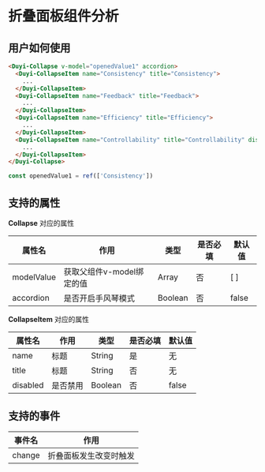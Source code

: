 # 折叠面板组件分析



## 用户如何使用

```html
<Duyi-Collapse v-model="openedValue1" accordion>
  <Duyi-CollapseItem name="Consistency" title="Consistency">
    ...
  </Duyi-CollapseItem>
  <Duyi-CollapseItem name="Feedback" title="Feedback">
    ...
  </Duyi-CollapseItem>
  <Duyi-CollapseItem name="Efficiency" title="Efficiency">
    ...
  </Duyi-CollapseItem>
  <Duyi-CollapseItem name="Controllability" title="Controllability" disabled>
    ...
  </Duyi-CollapseItem>
</Duyi-Collapse>
```

```js
const openedValue1 = ref(['Consistency'])
```



## 支持的属性

**Collapse** 对应的属性

| 属性名     | 作用                      | 类型    | 是否必填 | 默认值 |
| ---------- | ------------------------- | ------- | -------- | ------ |
| modelValue | 获取父组件v-model绑定的值 | Array   | 否       | [ ]    |
| accordion  | 是否开启手风琴模式        | Boolean | 否       | false  |

**CollapseItem** 对应的属性

| 属性名   | 作用     | 类型    | 是否必填 | 默认值 |
| -------- | -------- | ------- | -------- | ------ |
| name     | 标题     | String  | 是       | 无     |
| title    | 标题     | String  | 否       | 无     |
| disabled | 是否禁用 | Boolean | 否       | false  |



## 支持的事件

| 事件名 | 作用                   |
| ------ | ---------------------- |
| change | 折叠面板发生改变时触发 |

